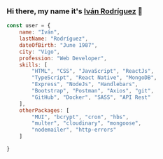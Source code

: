 ### Hi there, my name it's <a href="" target="-blank">Iván Rodríguez</a>  👋

```js
const user = {
    name: "Iván",
    lastName: "Rodríguez",
    dateOfBirth: "June 1987",
    city: "Vigo",
    profession: "Web Developer",
    skills: [
        "HTML", "CSS", "JavaScript", "ReactJs",
        "TypeScript", "React Native", "MongoDB",
        "Express", "NodeJs", "Handlebars",
        "Bootstrap", "Postman", "Axios", "git",
        "GitHub", "Docker", "SASS", "API Rest"
    ],
    otherPackages: [
        "MUI", "bcrypt", "cron", "hbs",
        "multer", "cloudinary", "mongoose", 
        "nodemailer", "http-errors"
    ]

}
```
<!--
**areantbd/areantbd** is a ✨ _special_ ✨ repository because its `README.md` (this file) appears on your GitHub profile.

Here are some ideas to get you started:

- 🔭 I’m currently working on ...
- 🌱 I’m currently learning ...
- 👯 I’m looking to collaborate on ...
- 🤔 I’m looking for help with ...
- 💬 Ask me about ...
- 📫 How to reach me: ...
- 😄 Pronouns: ...
- ⚡ Fun fact: ...
-->
